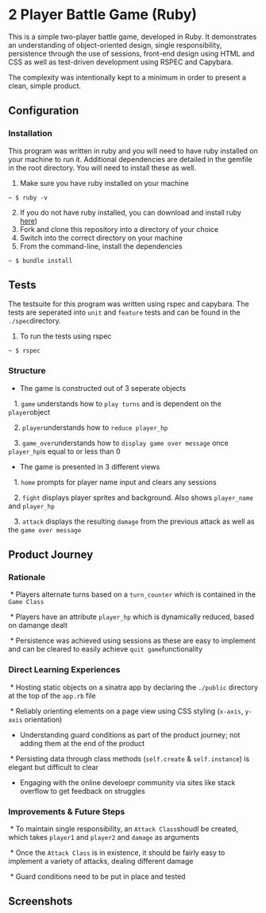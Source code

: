# 2 Player Battle Game (Ruby)

This is a simple two-player battle game, developed in Ruby. It demonstrates an understanding of object-oriented design, single responsibility, persistence through the use of sessions, front-end design using HTML and CSS as well as test-driven development using RSPEC and Capybara.

The complexity was intentionally kept to a minimum in order to present a clean, simple product.

## Configuration

### Installation

This program was written in ruby and you will need to have ruby installed on your machine to run it. Additional dependencies are detailed in the gemfile in the root directory. You will need to install these as well.

  1. Make sure you have ruby installed on your machine
  
  `~ $ ruby -v`
  
  2. If you do not have ruby installed, you can download and install ruby [here](https://www.ruby-lang.org/en/downloads/))
  3. Fork and clone this repository into a directory of your choice
  4. Switch into the correct directory on your machine
  5. From the command-line, install the dependencies

  `~ $ bundle install`
  
## Tests

The testsuite for this program was written using rspec and capybara. The tests are seperated into `unit` and `feature` tests and can be found in the `./spec`directory.

  1. To run the tests using rspec 

  `~ $ rspec`
  
### Structure

  * The game is constructed out of 3 seperate objects
  
    1. `game` understands how to `play turns` and is dependent on the `player`object
    
    2. `player`understands how to `reduce player_hp`
    
    3. `game_over`understands how to `display game over message` once `player_hp`is equal to or less than 0
   
  * The game is presented in 3 different views
  
    1. `home` prompts for player name input and clears any sessions
    
    2. `fight` displays player sprites and background. Also shows `player_name` and `player_hp`
    
    3. `attack` displays the resulting `damage` from the previous attack as well as the `game over message`
    
## Product Journey

### Rationale

  * Players alternate turns based on a `turn_counter` which is contained in the `Game Class`
  
  * Players have an attribute `player_hp` which is dynamically reduced, based on damange dealt
  
  * Persistence was achieved using sessions as these are easy to implement and can be cleared to easily achieve `quit game`functionality
  

### Direct Learning Experiences

  * Hosting static objects on a sinatra app by declaring the `./public` directory at the top of the `app.rb` file
  
  * Reliably orienting elements on a page view using CSS styling (`x-axis`, `y-axis` orientation)
  
  * Understanding guard conditions as part of the product journey; not adding them at the end of the product
  
  * Persisting data through class methods (`self.create` & `self.instance`) is elegant but difficult to clear
  
  * Engaging with the online develoepr community via sites like stack overflow to get feedback on struggles
  
### Improvements & Future Steps

  * To maintain single responsibility, an `Attack Class`shoudl be created, which takes `player1` and `player2` and `damage` as arguments
  
  * Once the `Attack Class` is in existence, it should be fairly easy to implement a variety of attacks, dealing different damage
  
  * Guard conditions need to be put in place and tested
  
  
## Screenshots



  
  
  

